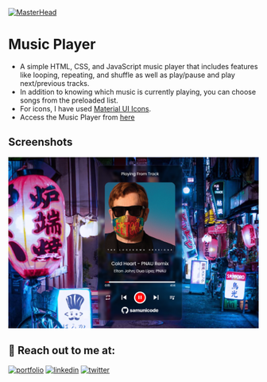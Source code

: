 
[![MasterHead](images/banner.png)](https://sameerchauhan.in)
# Music Player

- A simple HTML, CSS, and JavaScript music player that includes features like looping, repeating, and shuffle as well as play/pause and play next/previous tracks. 
- In addition to knowing which music is currently playing, you can choose songs from the preloaded list.
- For icons, I have used [Material UI Icons](https://fonts.google.com/icons).
- Access the Music Player from [here](https://samunicode.github.io/Music-Player/)

## Screenshots

![App Screenshot](images/player.png)

## 🔗 Reach out to me at:
[![portfolio](https://img.shields.io/badge/my_portfolio-000?style=for-the-badge&logo=ko-fi&logoColor=white)](https://www.sameerchauhan.in)
[![linkedin](https://img.shields.io/badge/linkedin-0A66C2?style=for-the-badge&logo=linkedin&logoColor=white)](https://www.linkedin.com/in/cbsameer/)
[![twitter](https://img.shields.io/badge/twitter-1DA1F2?style=for-the-badge&logo=twitter&logoColor=white)](https://twitter.com/samunicode)
